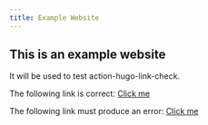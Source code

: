 ```yaml
---
title: Example Website
---
```


## This is an example website

It will be used to test action-hugo-link-check.

The following link is correct: [Click me](correct-link)

The following link must produce an error: [Click me](this-must-be-an-error)
